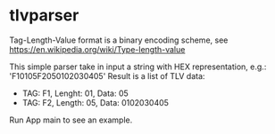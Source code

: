 # tlvparser
Tag-Length-Value format is a binary encoding scheme, see https://en.wikipedia.org/wiki/Type-length-value

This simple parser take in input a string with HEX representation, e.g.: 'F10105F2050102030405'
Result is a list of TLV data:

* TAG: F1, Lenght: 01, Data: 05
* TAG: F2, Length: 05, Data: 0102030405

Run App main to see an example.
